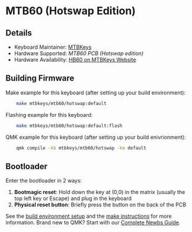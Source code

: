 # MTB60 (Hotswap Edition)

## Details

* Keyboard Maintainer: [MTBKeys](https://mtbkeys.com/)
* Hardware Supported: *MTB60 PCB (Hotswap edition)*
* Hardware Availability: [HB60 on MTBKeys Website](https://mtbkeys.com/)

## Building Firmware

Make example for this keyboard (after setting up your build environment):

```sh
    make mtbkeys/mtb60/hotswap:default
```

Flashing example for this keyboard:

```sh
    make mtbkeys/mtb60/hotswap:default:flash
```

QMK example for this keyboard (after setting up your build enivrionment):

```sh
    qmk compile -kb mtbkeys/mtb60/hotswap -km default
```

## Bootloader

Enter the bootloader in 2 ways:

1. **Bootmagic reset**: Hold down the key at (0,0) in the matrix (usually the top left key or Escape) and plug in the keyboard
2. **Physical reset button**: Briefly press the button on the back of the PCB

See the [build environment setup](https://docs.qmk.fm/#/getting_started_build_tools) and the [make instructions](https://docs.qmk.fm/#/getting_started_make_guide) for more information. Brand new to QMK? Start with our [Complete Newbs Guide](https://docs.qmk.fm/#/newbs).
